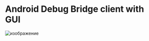 # Android Debug Bridge client with GUI
![изображение](https://github.com/user-attachments/assets/19fb0114-94ef-43ed-b251-826c54a0fc1e)

